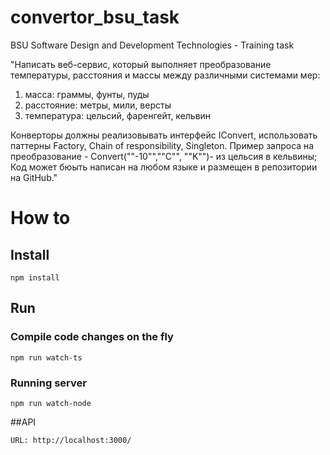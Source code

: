 # convertor_bsu_task
BSU Software Design and Development Technologies - Training task

"Написать веб-сервис, который выполняет преобразование температуры, расстояния и массы между различными системами мер:
1. масса: граммы, фунты, пуды
2. расстояние: метры, мили, версты
3. температура: цельсий, фаренгейт, кельвин

Конверторы должны реализовывать интерфейс IConvert, использовать паттерны Factory, Chain of responsibility, Singleton.
Пример запроса на преобразование -  Convert(""-10"",""C"", ""K"")- из цельсия в кельвины;
Код может бюыть написан на любом языке и размещен в репозитории на GitHub."	

# How to
## Install
```
npm install
``` 
## Run
### Compile code changes on the fly
```
npm run watch-ts
```
### Running server
```
npm run watch-node
```
##API
```
URL: http://localhost:3000/
```